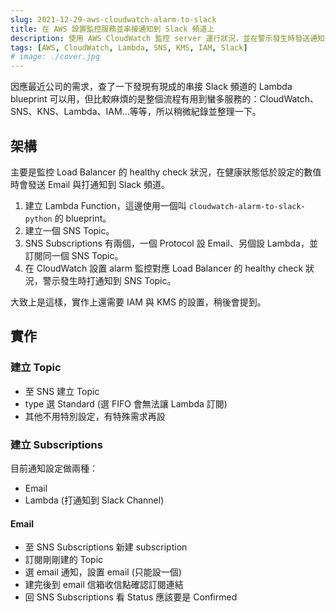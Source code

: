 ```yaml
---
slug: 2021-12-29-aws-cloudwatch-alarm-to-slack
title: 在 AWS 設置監控服務並串接通知到 Slack 頻道上
description: 使用 AWS CloudWatch 監控 server 運行狀況，並在警示發生時發送通知到 Slack 頻道上。
tags: [AWS, CloudWatch, Lambda, SNS, KMS, IAM, Slack]
# image: ./cover.jpg
---
```


因應最近公司的需求，查了一下發現有現成的串接 Slack 頻道的 Lambda blueprint 可以用，但比較麻煩的是整個流程有用到蠻多服務的：CloudWatch、SNS、KNS、Lambda、IAM...等等，所以稍微紀錄並整理一下。
<!--truncate-->

## 架構
主要是監控 Load Balancer 的 healthy check 狀況，在健康狀態低於設定的數值時會發送 Email 與打通知到 Slack 頻道。

1. 建立 Lambda Function，這邊使用一個叫 `cloudwatch-alarm-to-slack-python` 的 blueprint。
2. 建立一個 SNS Topic。
3. SNS Subscriptions 有兩個，一個 Protocol 設 Email、另個設 Lambda，並訂閱同一個 SNS Topic。
4. 在 CloudWatch 設置 alarm 監控對應 Load Balancer 的 healthy check 狀況，警示發生時打通知到 SNS Topic。

大致上是這樣，實作上還需要 IAM 與 KMS 的設置，稍後會提到。

## 實作

### 建立 Topic

- 至 SNS 建立 Topic
- type 選 Standard (選 FIFO 會無法讓 Lambda 訂閱)
- 其他不用特別設定，有特殊需求再設

### 建立 Subscriptions

目前通知設定做兩種：
- Email
- Lambda (打通知到 Slack Channel)

#### Email
- 至 SNS Subscriptions 新建 subscription
- 訂閱剛剛建的 Topic
- 選 email 通知，設置 email (只能設一個)
- 建完後到 email 信箱收信點確認訂閱連結
- 回 SNS Subscriptions 看 Status 應該要是 Confirmed
